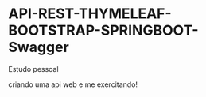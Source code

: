# API-REST-THYMELEAF-BOOTSTRAP-SPRINGBOOT-Swagger
Estudo pessoal

criando uma api web e me exercitando!
